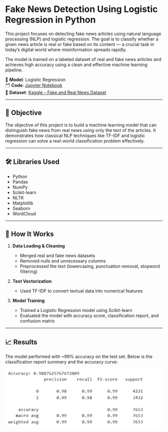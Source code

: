 # Fake News Detection Using Logistic Regression in Python

This project focuses on detecting fake news articles using natural language processing (NLP) and logistic regression. The goal is to classify whether a given news article is real or fake based on its content — a crucial task in today’s digital world where misinformation spreads rapidly.

The model is trained on a labeled dataset of real and fake news articles and achieves high accuracy using a clean and effective machine learning pipeline.

🧠 **Model**: Logistic Regression  
🗂️ **Code**: [Jupyter Notebook](https://github.com/EduardTadevosyan/FakeNews/blob/main/FakenewsProject.ipynb)  
📄 **Dataset**: [Kaggle – Fake and Real News Dataset](https://www.kaggle.com/datasets/clmentbisaillon/fake-and-real-news-dataset)

---

## 🚀 Objective

The objective of this project is to build a machine learning model that can distinguish fake news from real news using only the text of the articles. It demonstrates how classical NLP techniques like TF-IDF and logistic regression can solve a real-world classification problem effectively.

---

## 🛠️ Libraries Used

- Python
- Pandas
- NumPy
- Scikit-learn
- NLTK
- Matplotlib
- Seaborn
- WordCloud

---

## 🔧 How It Works

1. **Data Loading & Cleaning**
   - Merged real and fake news datasets
   - Removed nulls and unnecessary columns
   - Preprocessed the text (lowercasing, punctuation removal, stopword filtering)

2. **Text Vectorization**
   - Used TF-IDF to convert textual data into numerical features

3. **Model Training**
   - Trained a Logistic Regression model using Scikit-learn
   - Evaluated the model with accuracy score, classification report, and confusion matrix

---

## 📈 Results

The model performed with ~99% accuracy on the test set. Below is the classification report summary and the accuracy curve:

![Result](https://github.com/EduardTadevosyan/FakeNews/blob/main/Images/accuracy.png)



